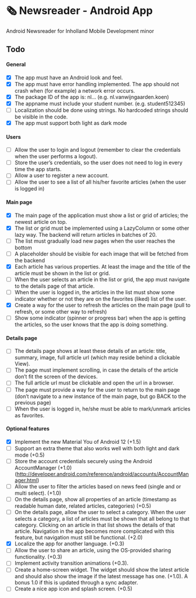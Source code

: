 # 🗞 Newsreader - Android App
Android Newsreader for Inholland Mobile Development minor

## Todo
#### General
- [x] The app must have an Android look and feel.
- [x] The app must have error handling implemented. The app should not crash when (for example) a network error occurs.
- [x] The package ID of the app is: nl.<lastname>.<firstname>. (e.g. nl.vanwijngaarden.koen)
- [x] The appname must include your student number. (e.g. student512345)
- [ ] Localization should be done using strings. No hardcoded strings should be visible in the code.
- [x] The app must support both light as dark mode

#### Users
- [ ] Allow the user to login and logout (remember to clear the credentials when the user performs a logout).
- [ ] Store the user’s credentials, so the user does not need to log in every time the app starts.
- [ ] Allow a user to register a new account.
- [ ] Allow the user to see a list of all his/her favorite articles (when the user is logged in)

#### Main page
- [x] The main page of the application must show a list or grid of articles; the newest article on top.
- [x] The list or grid must be implemented using a LazyColumn or some other lazy way. The backend will return articles in batches of 20.
- [ ] The list must gradually load new pages when the user reaches the bottom
- [ ] A placeholder should be visible for each image that will be fetched from the backend
- [x] Each article has various properties. At least the image and the title of the article must be shown in the list or grid.
- [ ] When the user selects an article in the list or grid, the app must navigate to the details page of that article.
- [ ] When the user is logged in, the articles in the list must show some indicator whether or not they are on the favorites (liked) list of the user.
- [x] Create a way for the user to refresh the articles on the main page (pull to refresh, or some other way to refresh)
- [ ] Show some indicator (spinner or progress bar) when the app is getting the articles, so the user knows that the app is doing something.

#### Details page
- [ ] The details page shows at least these details of an article: title, summary, image, full article url (which may reside behind a clickable View).
- [ ] The page must implement scrolling, in case the details of the article don’t fit the screen of the devices.
- [ ] The full article url must be clickable and open the url in a browser.
- [ ] The page must provide a way for the user to return to the main page (don’t navigate to a new instance of the main page, but go BACK to the previous page)
- [ ] When the user is logged in, he/she must be able to mark/unmark articles as favorites.

#### Optional features
- [x] Implement the new Material You of Android 12 (+1.5)
- [ ] Support an extra theme that also works well with both light and dark mode (+0.5)
- [ ] Store the account credentials securely using the Android AccountManager (+1.0) (http://developer.android.com/reference/android/accounts/AccountManager.html)
- [ ] Allow the user to filter the articles based on news feed (single and or multi select). (+1.0)
- [ ] On the details page, show all properties of an article (timestamp as readable human date, related articles, categories) (+0.5)
- [ ] On the details page, allow the user to select a category. When the user selects a category, a list of articles must be shown that all belong to that category. Clicking on an article in that list shows the details of that article. Navigation in the app becomes more complicated with this feature, but navigation must still be functional. (+2.0)  
- [x] Localize the app for another language. (+0.3)
- [ ] Allow the user to share an article, using the OS-provided sharing functionality. (+0.3)
- [ ] Implement activity transition animations (+0.3).
- [ ] Create a home-screen widget. The widget should show the latest article and should also show the image if the latest message has one. (+1.0). A bonus 1.0 if this is updated through a sync adapter.
- [ ] Create a nice app icon and splash screen. (+0.5)
